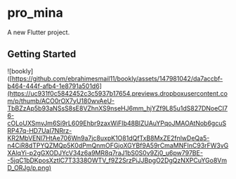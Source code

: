 # pro_mina

A new Flutter project.

## Getting Started

![bookly]([https://github.com/ebrahimesmail11/bookly/assets/147981042/da7accbf-b464-444f-afb4-1e8791a501d6](https://uc931f0c5842452c3c5937b17654.previews.dropboxusercontent.com/p/thumb/ACO0rOX7yU180wvAeU-TbBZzAp5b93aNSsS8sE8VZhnXS9nseHJ6mm_hjYZf9L85u1dS827DNoeCI76-cOLoUXSmvJm6Si9rL609Ehbr9zaxWiFIb48BlZUAuYPqoJMAOAtNob6gcuSRP47q-HD7UaI7NRrz-KR2MbVENl7HtAe706Wn9a7jc8uxpK1O81dQfTxB8MxZE2fnlwDeQa5-n4CiR8dTPYQZMQp5K0dPmQnmOFGjoXGYBf9A59rCmaMNFInC93rFW3vGXAlqYi-p2gGXODJYcV34z6a9MR8q7raJ1bS0S0v9Zj0_u6pw797BE--5jqC1bDKposXztlC7T3338OWTV_f9Z2SrzPiJJBpgO2DgQzNXPCuYGo8VmD_ORJg/p.png)
